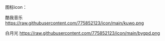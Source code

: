 图标icon：

酷我音乐
https://raw.githubusercontent.com/775852123/icon/main/kuwo.png

白月光
https://raw.githubusercontent.com/775852123/icon/main/bygpd.png

